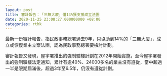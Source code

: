 ```yaml
---
layout: post
title: 審計報告︰「三無大廈」僅14%獲支援成立法團
date: 2020-11-25 23:08:27.000000000 +08:00
categories: rthk
---
```


最新一份審計報告，指民政事務總署過去9年，只協助到14%的「三無大廈」，成立或恢復業主立案法團，認為民政事務總署要檢討計劃。

審計報告又發現，屋宇署推出的強制驗樓計劃在2012年開始實施，至今屋宇署發出的強制驗樓法定通知，累計有逾40%、24000多名的業主沒有遵從，當中超過一半是限期屆滿後，超過3年至6.5年，仍沒有遵從計劃。
